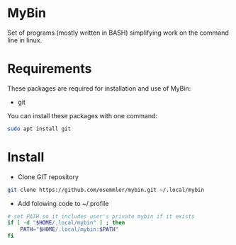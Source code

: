 # MyBin
Set of programs (mostly written in BASH) simplifying work on the command line in linux.

# Requirements
These packages are required for installation and use of MyBin:
- git

You can install these packages with one command:
```sh
sudo apt install git
```

# Install
- Clone GIT repository
```sh
git clone https://github.com/osemmler/mybin.git ~/.local/mybin
```
- Add folowing code to ~/.profile
```sh
# set PATH so it includes user's private mybin if it exists
if [ -d "$HOME/.local/mybin" ] ; then
    PATH="$HOME/.local/mybin:$PATH"
fi
```
